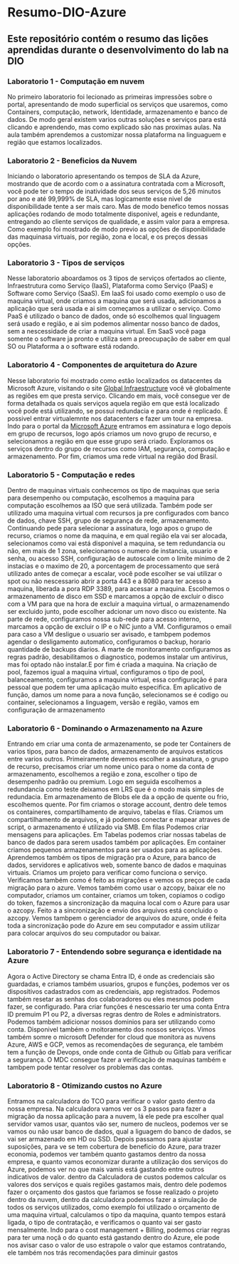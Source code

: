 # Resumo-DIO-Azure
## Este repositório contém o resumo das lições aprendidas durante o desenvolvimento do lab na DIO


### Laboratorio 1 - Computação em nuvem

  No primeiro laboratorio foi lecionado as primeiras impressões sobre o portal, apresentando de modo superficial os serviços que usaremos, como Containers, computação, network, Identidade, armazenamento e banco de dados. De modo geral existem varios outras soluções e serviços para está clicando e aprendendo, mas como explicado são nas proximas aulas. Na aula também aprendemos a customizar nossa plataforma na linguaguem e região que estamos localizados. 

  
### Laboratorio 2 - Beneficios da Nuvem

  Iniciando o laboratorio apresentando os tempos de SLA da Azure, mostrando que de acordo com o a assinatura contratada com a Microsoft, você pode ter o tempo de inatividade dos seus serviços de 5,26 minutos por ano e até 99,999% de SLA, mas logicamente esse nivel de disponibilidade tente a ser mais caro. Mas de modo benefico temos nossas aplicações rodando de modo totalmente disponivel, ageis e redundante, entregando ao cliente serviços de qualidade, e assim valor para a empresa. Como exemplo foi mostrado de modo previo as opções de disponibilidade das maquinasa virtuais, por região, zona e local, e os preços dessas opções.


### Laboratorio 3 - Tipos de serviços

  Nesse laboratorio aboardamos os 3 tipos de serviços ofertados ao cliente, Infraestrutura como Serviço (IaaS), Plataforma como Serviço (PaaS) e Software como Serviço (SaaS). Em IaaS foi usado como exemplo o uso de maquina virtual, onde criamos a maquina que será usada, adicionamos a aplicação que será usada e ai sim começamos a utilizar o serviço. Como PaaS é utilizado o banco de dados, onde só escolhemos qual linguagem será usado e região, e ai sim podemos alimentar nosso banco de dados, sem a nescessidade de criar a maquina virtual. Em SaaS você paga somente o software ja pronto e utiliza sem a preocupação de saber em qual SO ou Plataforma a o software está rodando. 


### Laboratorio 4 - Componentes de arquitetura do Azure

  Nesse laboratorio foi mostrado como estão localizados os datacentes da Microsoft Azure, visitando o site [Global Infraestructure](https://azure.microsoft.com/en-us/explore/global-infrastructure/) você vê globalmente as regiões em que presta serviço. Clicando em mais, você consegue ver de forma detalhada os quais serviços aquela região em que está localizado você pode está utilizando, se possui redundacia e para onde é replicado. É possivel entrar virtualemnte nos datacenters e fazer um tour na empresa. Indo para o portal da [Microsoft Azure](https://portal.azure.com/) entramos em assinatura e logo depois em grupo de recursos, logo após criamos um novo grupo de recurso, e selecionamos a região em que esse grupo será criado. Exploramos os serviços dentro do grupo de recursos como IAM, segurança, computação e armazenamento. Por fim, criamos uma rede virtual na região dod Brasil.


### Laboratorio 5 - Computação e redes

  Dentro de maquinas virtuais conhecemos os tipo de maquinas que seria para desempenho ou computação, escolhemos a maquina para computação escolhemos aa ISO que será utilizada. Também pode ser utilizado uma maquina virtual com recursos ja pre configurados com banco de dados, chave SSH, grupo de segurança de rede,  armazenamento. Continuando pede para selecionar a assinatura, logo apos o grupo de recurso, criamos o nome da maquina, e em qual região ela vai ser alocada, selecionamos como vai está disponivel a maquina, se tem redundancia ou não, em mais de 1 zona, selecionamos o numero de instancia, usuario e senha, ou acesso SSH, configuração de autoscale com o limite minimo de 2 instacias e o maximo de 20, a porcentagem de processamento que será utilizado antes de começar a escalar, você pode escolher se vai utilizar o spot ou não
nescessario abrir a porta 443 e a 8080 para ter acesso a maquina, liberada a pora RDP 3389, para acessar a maquina. Escolhemos o armazenamento de disco em SSD e marcamos a opção de excluir o disco com a VM para que na hora de excluir a maquina virtual, o armazenamendo ser excluido junto, pode escolher adcionar um novo disco ou existente. Na parte de rede, configuramos nossa sub-rede para acesso interno, marcamos a opção de excluir o IP e o NIC junto a VM. Configuramos o email para caso a VM desligue o usuario ser avisado, e tambpem podemos agendar o desligamento automatico, configuramos o backup, horario quantidade de backups diarios. A marte de monitoramento configuramos as regras padrão, desabilitamos o diagnostico, podemos instalar um antivirus, mas foi optado não instalar.E por fim é criada a maquina.
  Na criação de pool, fazemos igual a maquina virtual, configuramos o tipo de pool, balanceamento, configuramos a maquina virtual, essa configuração é para pessoal que podem ter uma aplicação muito especifica.
  Em aplicativo de função, damos um nome para a nova função, selecionamos se é codigo ou container, selecionamos a linguagem, versão e região, vamos em configuração de armazenamento


 ### Laboratorio 6 - Dominando o Armazenamento na Azure

   Entrando em criar uma conta de armazenamento, se pode ter Containers de varios tipos, para banco de dados, armazenamento de arquivos estaticos entre varios outros. Primeiramente devemos escolher a assinatura, o grupo de recurso, precisamos criar um nome unico para o nome da conta de armazenamento, escolhemos a região e zona, escolher o tipo de desempenho padrão ou premium. Logo em seguida escolhemos a redundancia como teste deixamos em LRS que é o modo mais simples de redundacia. Em armazenamento de Blobs ele da a opção de quente ou frio, escolhemos quente. Por fim criamos o storage account, dentro dele temos os containeres, compartilhamento de arquivo, tabelas e filas. Criamos um compartilhamento de arquivos, e já podemos conectar e mapear atraves de script, o armazenamento é utilizado via SMB. Em filas Podemos criar mensagens para aplicações. Em Tabelas podemos criar nossas tabelas de banco de dados para serem usados também por aplicações. Em container criamos pequenos armazenamentos para ser usados para as aplicações. Aprendemos também os tipos de migração pra o Azure, para banco de dados, servidores e aplicativos web, somente banco de dados e maquinas virtuais. Criamos um projeto para verificar como funciona o serviço. Verificamos também como é feito as migrações e vemos os preços de cada migração para o azure. Vemos também como usar o azcopy, baixar ele no computador, criamos um container, criamos um token, copiamos o codigo do token, fazemos a sincronização da maquina local com o Azure para usar o azcopy. Feito a a sincronização e envio dos arquivos  está concluido o azcopy. Vemos tambpem o gerenciador de arquivos do azure, onde é feita toda a sincronização pode do Azure em seu computador e assim utilizar para colocar arquivos do seu computador ou baixar.


### Laboratorio 7 - Entendendo sobre segurança e identidade na Azure

  Agora o Active Directory se chama Entra ID, é onde as credenciais são guardadas, e criamos também usuarios, grupos e funções, podemos ver os dispositivos cadastrados com as credenciais, app registrados. Podemos também resetar as senhas dos colaboradores ou eles mesmos podem fazer, se configurado. Para criar funções é nescessario ter uma conta Entra ID premuim P1 ou P2, a diversas regras dentro de Roles e administrators. Podemos também adicionar nossos dominios para ser utilizando como conta. Disponivel também o moitoramento dos nossos serviços. Vimos também somre o microsoft Defender for cloud que monitora as nuvens Azure, AWS e GCP, vemos as recomendações de segurança, ele também tem a função de Devops, onde onde conta de Github ou Gitlab para verificar a segurança. O MDC consegue fazer a verificação de maquinas também e tambpem pode tentar resolver os problemas das contas.

### Laboratorio 8 - Otimizando custos no Azure

  Entramos na calculadora do TCO para verificar o valor gasto dentro da nossa empresa. Na calculadora vamos ver os 3 passos para fazer a migração da nossa aplicação para a nuvem, lá ele pede pra escolher qual servidor vamos usar, quantos vão ser, numero de nucleos, podemos ver se vamos ou não usar banco de dados, qual a liguagem do banco de dados, se vai ser armazenado em HD ou SSD. Depois passamos para ajustar suposições, para ve se tem cobertura de beneficio  do Azure, para trazer economia, podemos ver também quanto gastamos dentro da nossa empresa, e quanto vamos economizar durante a utilização dos serviços do Azure, podemos ver no que mais vamis está gastando entre outros indicativos de valor.
  dentro da Calculadora de custos podemos calcular os valores dos serviços e quais regiões gastamos mais, dentro dele podemos fazer o orçamento dos gastos que fariamos se fosse realizado o projeto dentro da nuvem, dentro da calculadora podemos fazer a simulação de todos os serviços utilizados, como exemplo foi utilizado o orçamento de uma maquina virtual, calculamos o tipo da maquina, quanto tempos estará ligada, o tipo de contratação, e verificamos o quanto vai ser gasto mensalmente. Indo para o cost management + Billing, podemos criar regras para ter uma noçã o do quanto está gastando dentro do Azure, ele pode nos avisar caso o valor de uso estrapole o valor que estamos contratando, ele também nos trás recomendações para diminuir gastos
